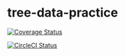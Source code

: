 # tree-data-practice

[![Coverage Status](https://coveralls.io/repos/github/tothricsaj/tree-data-practice/badge.svg?branch=main)](https://coveralls.io/github/tothricsaj/tree-data-practice?branch=main)

[![CircleCI Status](https://circleci.com/gh/tothricsaj/tree-data-practice.svg?style=shield)](https://app.circleci.com/pipelines/github/tothricsa/tree-data-practice?branch=main)
